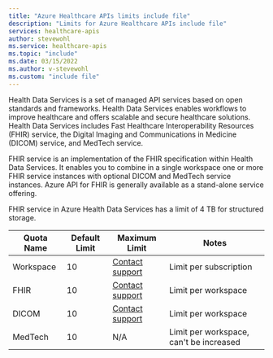 ```yaml
---
title: "Azure Healthcare APIs limits include file"
description: "Limits for Azure Healthcare APIs include file"
services: healthcare-apis
author: stevewohl
ms.service: healthcare-apis
ms.topic: "include"
ms.date: 03/15/2022
ms.author: v-stevewohl
ms.custom: "include file"
---
```


Health Data Services is a set of managed API services based on open standards and frameworks. Health Data Services enables workflows to improve healthcare and offers scalable and secure healthcare solutions. Health Data Services includes Fast Healthcare Interoperability Resources (FHIR) service, the Digital Imaging and Communications in Medicine (DICOM) service, and MedTech service.

FHIR service is an implementation of the FHIR specification within Health Data Services. It enables you to combine in a single workspace one or more FHIR service instances with optional DICOM and MedTech service instances. Azure API for FHIR is generally available as a stand-alone service offering.

FHIR service in Azure Health Data Services has a limit of 4 TB for structured storage.

| **Quota Name** | **Default Limit**| **Maximum Limit** | **Notes** |
|---|---|---|---|
|Workspace |10|[Contact support](https://azure.microsoft.com/support/options/) |Limit per subscription|
|FHIR |10|[Contact support](https://azure.microsoft.com/support/options/) |Limit per workspace|
|DICOM |10|[Contact support](https://azure.microsoft.com/support/options/) |Limit per workspace|
|MedTech |10|N/A |Limit per workspace, can't be increased|
